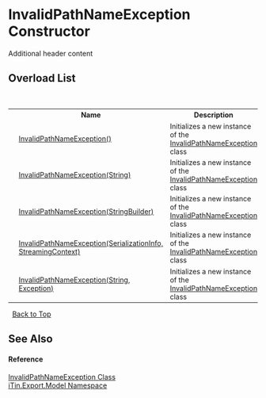 # InvalidPathNameException Constructor 
Additional header content 


## Overload List
&nbsp;<table><tr><th></th><th>Name</th><th>Description</th></tr><tr><td>![Public method](media/pubmethod.gif "Public method")</td><td><a href="37d76037-ca30-7392-9beb-dd7b0570314d">InvalidPathNameException()</a></td><td>
Initializes a new instance of the <a href="e1597758-9845-9910-25a5-aeb6c889effb">InvalidPathNameException</a> class</td></tr><tr><td>![Public method](media/pubmethod.gif "Public method")</td><td><a href="db0be4a6-f097-943f-c3c6-8749fc61f11d">InvalidPathNameException(String)</a></td><td>
Initializes a new instance of the <a href="e1597758-9845-9910-25a5-aeb6c889effb">InvalidPathNameException</a> class</td></tr><tr><td>![Public method](media/pubmethod.gif "Public method")</td><td><a href="77cb2e71-9922-f053-4217-643ce8cc6d7a">InvalidPathNameException(StringBuilder)</a></td><td>
Initializes a new instance of the <a href="e1597758-9845-9910-25a5-aeb6c889effb">InvalidPathNameException</a> class</td></tr><tr><td>![Protected method](media/protmethod.gif "Protected method")</td><td><a href="e8c0ee67-3d90-e4be-ad91-e3badd7846b6">InvalidPathNameException(SerializationInfo, StreamingContext)</a></td><td>
Initializes a new instance of the <a href="e1597758-9845-9910-25a5-aeb6c889effb">InvalidPathNameException</a> class</td></tr><tr><td>![Public method](media/pubmethod.gif "Public method")</td><td><a href="a2b005c2-4354-1176-06cb-51144bf5d4c4">InvalidPathNameException(String, Exception)</a></td><td>
Initializes a new instance of the <a href="e1597758-9845-9910-25a5-aeb6c889effb">InvalidPathNameException</a> class</td></tr></table>&nbsp;
<a href="#invalidpathnameexception-constructor">Back to Top</a>

## See Also


#### Reference
<a href="e1597758-9845-9910-25a5-aeb6c889effb">InvalidPathNameException Class</a><br /><a href="ef57ffcc-e95e-b212-5a46-9aa6f5a3511f">iTin.Export.Model Namespace</a><br />